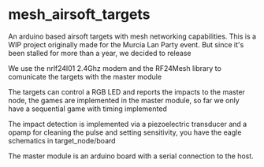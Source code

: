 # mesh_airsoft_targets

An arduino based airsoft targets with mesh networking capabilities. This is a WIP project originally made for the Murcia Lan Party event. But since it's been stalled for more than a year, we decided to release

We use the nrlf24l01 2.4Ghz modem and the RF24Mesh library to comunicate the targets with the master module

The targets can control a RGB LED and reports the impacts to the master node, the games are implemented in the master module, so far we only have a sequential game with timing implemented

The impact detection is implemented via a piezoelectric transducer and a opamp for cleaning the pulse and setting sensitivity, you have the eagle schematics in target_node/board

The master module is an arduino board with a serial connection to the host.
